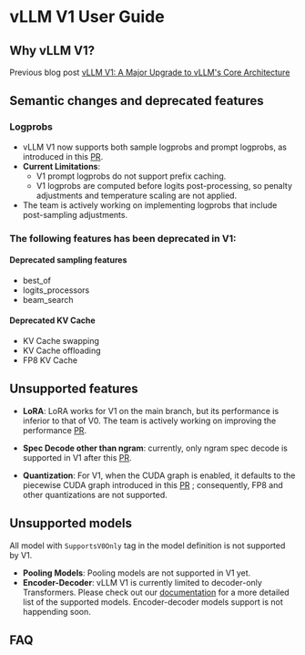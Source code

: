 # vLLM V1 User Guide

## Why vLLM V1?
Previous blog post [vLLM V1: A Major Upgrade to vLLM's Core Architecture](https://blog.vllm.ai/2025/01/27/V1-alpha-release.html)

## Semantic changes and deprecated features

### Logprobs
- vLLM V1 now supports both sample logprobs and prompt logprobs, as introduced in this [PR](https://github.com/vllm-project/vllm/pull/9880).
- **Current Limitations**: 
  - V1 prompt logprobs do not support prefix caching.
  - V1 logprobs are computed before logits post-processing, so penalty 
  adjustments and temperature scaling are not applied.
- The team is actively working on implementing logprobs that include post-sampling adjustments.

### The following features has been deprecated in V1:

#### Deprecated sampling features
- best_of
- logits_processors
- beam_search

#### Deprecated KV Cache
- KV Cache swapping
- KV Cache offloading
- FP8 KV Cache

## Unsupported features

- **LoRA**: LoRA works for V1 on the main branch, but its performance is inferior to that 
  of V0.
  The team is actively working on improving the performance [PR](https://github.com/vllm-project/vllm/pull/13096).

- **Spec Decode other than ngram**: currently, only ngram spec decode is supported in V1 
  after this [PR](https://github.com/vllm-project/vllm/pull/12193).

- **Quantization**: For V1, when the CUDA graph is enabled, it defaults to the 
  piecewise CUDA graph introduced in this [PR](https://github.com/vllm-project/vllm/pull/10058) ; consequently, FP8 and other quantizations are not supported. 

## Unsupported models

All model with `SupportsV0Only` tag in the model definition is not supported by V1. 

- **Pooling Models**: Pooling models are not supported in V1 yet.
- **Encoder-Decoder**: vLLM V1 is currently limited to decoder-only Transformers. 
  Please check out our 
  [documentation](https://docs.vllm.ai/en/latest/models/supported_models.html) for a 
  more detailed list of the supported models. Encoder-decoder models support is not 
  happending soon. 


## FAQ
